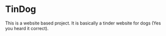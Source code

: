 # TinDog
This is a website based project. It is basically a tinder website for dogs (Yes you heard it correct).
